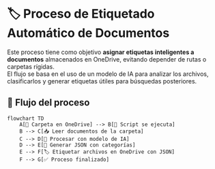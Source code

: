 # 🏷️ Proceso de Etiquetado Automático de Documentos  

Este proceso tiene como objetivo **asignar etiquetas inteligentes a documentos** almacenados en OneDrive, evitando depender de rutas o carpetas rígidas.  
El flujo se basa en el uso de un modelo de IA para analizar los archivos, clasificarlos y generar etiquetas útiles para búsquedas posteriores.  

## 🔄 Flujo del proceso  

```mermaid
flowchart TD
    A[📂 Carpeta en OneDrive] --> B[🔄 Script se ejecuta]
    B --> C[📥 Leer documentos de la carpeta]
    C --> D[🤖 Procesar con modelo de IA]
    D --> E[📑 Generar JSON con categorías]
    E --> F[🏷️ Etiquetar archivos en OneDrive con JSON]
    F --> G[✅ Proceso finalizado]
```
